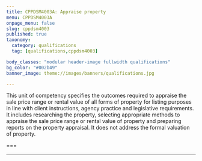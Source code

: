 ```yaml
---
title: CPPDSM4003A: Appraise property
menu: CPPDSM4003A
onpage_menu: false
slug: cppdsm4003
published: true
taxonomy:
  category: qualifications
  tag: [qualifications,cppdsm4003]

body_classes: "modular header-image fullwidth qualifications"
bg_color: "#002b49"
banner_image: theme://images/banners/qualifications.jpg

---
```


This unit of competency specifies the outcomes required to appraise the sale price range or rental value of all forms of property for listing purposes in line with client instructions, agency practice and legislative requirements. It includes researching the property, selecting appropriate methods to appraise the sale price range or rental value of property and preparing reports on the property appraisal. It does not address the formal valuation of property.

===

---
